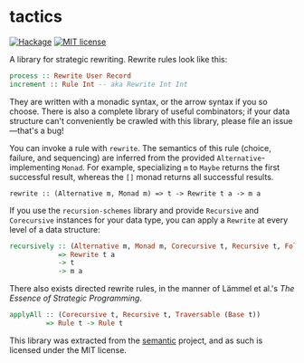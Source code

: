 # tactics

[![Hackage](https://img.shields.io/hackage/v/tactics.svg)](https://hackage.haskell.org/package/tactics)
[![MIT license](https://img.shields.io/badge/license-MIT-blue.svg)](LICENSE)

A library for strategic rewriting. Rewrite rules look like this:

```haskell
process :: Rewrite User Record
increment :: Rule Int -- aka Rewrite Int Int
```

They are written with a monadic syntax, or the arrow syntax if you so choose. There is also a complete library of useful combinators; if your data structure can't conveniently be crawled with this library, please file an issue—that's a bug!

You can invoke a rule with `rewrite`. The semantics of this rule (choice, failure, and sequencing) are inferred from the provided `Alternative`-implementing `Monad`. For example, specializing `m` to `Maybe` returns the first successful result, whereas the `[]` monad returns all successful results.

```
rewrite :: (Alternative m, Monad m) => t -> Rewrite t a -> m a
```

If you use the `recursion-schemes` library and provide `Recursive` and `Corecursive` instances for your data type, you can apply a `Rewrite` at every level of a data structure:

``` haskell
recursively :: (Alternative m, Monad m, Corecursive t, Recursive t, Foldable (Base t))
            => Rewrite t a
            -> t
            -> m a
```

There also exists directed rewrite rules, in the manner of Lämmel et al.'s _The Essence of Strategic Programming_.

``` haskell
applyAll :: (Corecursive t, Recursive t, Traversable (Base t))
         => Rule t -> Rule t
```

This library was extracted from the [semantic](https://github.com/github/semantic) project, and as such is licensed under the MIT license.
